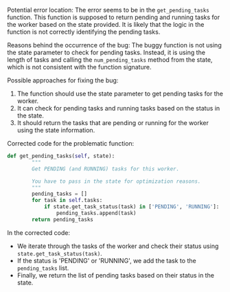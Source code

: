 Potential error location: The error seems to be in the `get_pending_tasks` function. This function is supposed to return pending and running tasks for the worker based on the state provided. It is likely that the logic in the function is not correctly identifying the pending tasks.

Reasons behind the occurrence of the bug: The buggy function is not using the state parameter to check for pending tasks. Instead, it is using the length of tasks and calling the `num_pending_tasks` method from the state, which is not consistent with the function signature.

Possible approaches for fixing the bug: 
1. The function should use the state parameter to get pending tasks for the worker.
2. It can check for pending tasks and running tasks based on the status in the state.
3. It should return the tasks that are pending or running for the worker using the state information.

Corrected code for the problematic function:

```python
def get_pending_tasks(self, state):
        """
        Get PENDING (and RUNNING) tasks for this worker.

        You have to pass in the state for optimization reasons.
        """
        pending_tasks = []
        for task in self.tasks:
            if state.get_task_status(task) in ['PENDING', 'RUNNING']:
                pending_tasks.append(task)
        return pending_tasks
```

In the corrected code:
- We iterate through the tasks of the worker and check their status using `state.get_task_status(task)`.
- If the status is 'PENDING' or 'RUNNING', we add the task to the `pending_tasks` list.
- Finally, we return the list of pending tasks based on their status in the state.